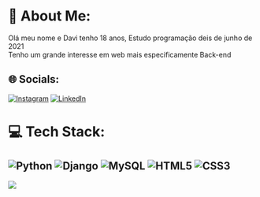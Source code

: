 # 💫 About Me:
Olá meu nome e Davi tenho 18 anos, Estudo programação deis de junho de 2021<br>Tenho um grande interesse em web mais especificamente Back-end 


## 🌐 Socials:
[![Instagram](https://img.shields.io/badge/Instagram-%23E4405F.svg?logo=Instagram&logoColor=white)](https://www.instagram.com/davi.aredess/) [![LinkedIn](https://img.shields.io/badge/LinkedIn-%230077B5.svg?logo=linkedin&logoColor=white)](https://www.linkedin.com/in/davi-ar%C3%AAdes-14818a218) 

# 💻 Tech Stack:
![Python](https://img.shields.io/badge/python-3670A0?style=for-the-badge&logo=python&logoColor=ffdd54) ![Django](https://img.shields.io/badge/django-%23092E20.svg?style=for-the-badge&logo=django&logoColor=white) ![MySQL](https://img.shields.io/badge/mysql-%2300f.svg?style=for-the-badge&logo=mysql&logoColor=white) ![HTML5](https://img.shields.io/badge/html5-%23E34F26.svg?style=for-the-badge&logo=html5&logoColor=white) ![CSS3](https://img.shields.io/badge/css3-%231572B6.svg?style=for-the-badge&logo=css3&logoColor=white)
---
[![](https://visitcount.itsvg.in/api?id=daviaredes&icon=2&color=12)](https://visitcount.itsvg.in)

<!-- Proudly created with GPRM ( https://gprm.itsvg.in ) -->
